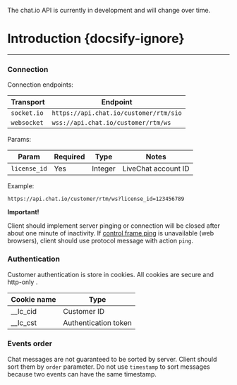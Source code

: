 <p class="docs-warning">The chat.io API is currently in development and will change over time.</p>

# Introduction {docsify-ignore}
___

### Connection
Connection endpoints:

| Transport | Endpoint |
|--------|----------------|
| `socket.io` | `https://api.chat.io/customer/rtm/sio` |
| `websocket` | `wss://api.chat.io/customer/rtm/ws` |

Params:

| Param | Required | Type | Notes |
|--|--|--|--|
| `license_id` | Yes | Integer | LiveChat account ID |

Example:

```
https://api.chat.io/customer/rtm/ws?license_id=123456789
```

**Important!**

Client should implement server pinging or connection will be closed after about one minute of inactivity. If [control frame ping](https://tools.ietf.org/html/rfc6455#section-5.5.2) is unavailable (web browsers), client should use protocol message with action `ping`.

### Authentication
Customer authentication is store in cookies. All cookies are secure and http-only .  

| Cookie name | Type |
|--------|------------------|
| __lc_cid | Customer ID |
| __lc_cst | Authentication token |


### Events order
Chat messages are not guaranteed to be sorted by server. Client should sort them by `order` parameter. Do not use `timestamp` to sort messages because two events can have the same timestamp.
